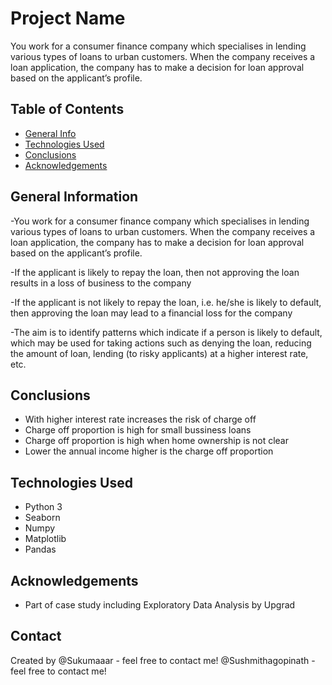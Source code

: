 # Project Name

You work for a consumer finance company which specialises in lending various types of loans to urban customers. When the company receives a loan application, the company has to make a decision for loan approval based on the applicant’s profile.


## Table of Contents
* [General Info](#general-information)
* [Technologies Used](#technologies-used)
* [Conclusions](#conclusions)
* [Acknowledgements](#acknowledgements)

<!-- You can include any other section that is pertinent to your problem -->

## General Information
-You work for a consumer finance company which specialises in lending various types of loans to urban customers. When the company receives a loan application, the company has to make a decision for loan approval based on the applicant’s profile.

-If the applicant is likely to repay the loan, then not approving the loan results in a loss of business to the company

-If the applicant is not likely to repay the loan, i.e. he/she is likely to default, then approving the loan may lead to a financial loss for the company

-The aim is to identify patterns which indicate if a person is likely to default, which may be used for taking actions such as denying the loan, reducing the amount of loan, lending (to risky applicants) at a higher interest rate, etc.

<!-- You don't have to answer all the questions - just the ones relevant to your project. -->

## Conclusions
- With higher interest rate increases the risk of charge off
- Charge off proportion is high for small bussiness loans
- Charge off proportion is high when home ownership is not clear
- Lower the annual income higher is the charge off proportion

<!-- You don't have to answer all the questions - just the ones relevant to your project. -->


## Technologies Used
- Python 3
- Seaborn
- Numpy 
- Matplotlib
- Pandas

<!-- As the libraries versions keep on changing, it is recommended to mention the version of library used in this project -->

## Acknowledgements

- Part of case study including Exploratory Data Analysis by Upgrad


## Contact
Created by 
@Sukumaaar - feel free to contact me!
@Sushmithagopinath - feel free to contact me!



<!-- Optional -->
<!-- ## License -->
<!-- This project is open source and available under the [... License](). -->

<!-- You don't have to include all sections - just the one's relevant to your project -->
